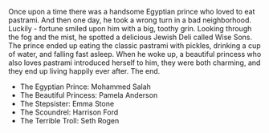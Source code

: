 Once upon a time there was a handsome Egyptian prince who loved to eat pastrami. And then one day, he took a wrong turn in a bad neighborhood. Luckily - fortune smiled upon him with a big, toothy grin. Looking through the fog and the mist, he spotted a delicious Jewish Deli called Wise Sons. The prince ended up eating the classic pastrami with pickles, drinking a cup of water, and falling fast asleep. When he woke up, a beautiful princess who also loves pastrami introduced herself to him, they were both charming, and they end up living happily ever after. The end.

- The Egyptian Prince: Mohammed Salah
- The Beautiful Princess: Pamela Anderson
- The Stepsister: Emma Stone
- The Scoundrel: Harrison Ford
- The Terrible Troll: Seth Rogen
